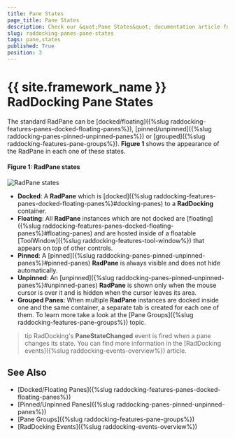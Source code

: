 ```yaml
---
title: Pane States
page_title: Pane States
description: Check our &quot;Pane States&quot; documentation article for the RadDocking {{ site.framework_name }} control.
slug: raddocking-panes-pane-states
tags: pane,states
published: True
position: 3
---
```


# {{ site.framework_name }} RadDocking Pane States

The standard RadPane can be [docked/floating]({%slug raddocking-features-panes-docked-floating-panes%}), [pinned/unpinned]({%slug raddocking-panes-pinned-unpinned-panes%}) or [grouped]({%slug raddocking-features-pane-groups%}). **Figure 1** shows the appearance of the RadPane in each one of these states.

#### Figure 1: RadPane states

![RadPane states](images/RadDocking_Features_Panes_RadPane_010.png)

* __Docked__: A __RadPane__ which is [docked]({%slug raddocking-features-panes-docked-floating-panes%}#docking-panes) to a __RadDocking__ container.
* __Floating__: All __RadPane__ instances which are not docked are [floating]({%slug raddocking-features-panes-docked-floating-panes%}#floating-panes) and are hosted inside of a floatable [ToolWindow]({%slug raddocking-features-tool-window%}) that appears on top of other controls.
* __Pinned__: A [pinned]({%slug raddocking-panes-pinned-unpinned-panes%}#pinned-panes) __RadPane__ is always visible and does not hide automatically.
* __Unpinned__: An [unpinned]({%slug raddocking-panes-pinned-unpinned-panes%}#unpinned-panes) __RadPane__ is shown only when the mouse cursor is over it and is hidden when the cursor leaves its area.
* __Grouped Panes__: When multiple __RadPane__ instances are docked inside one and the same container, a separate tab is created for each one of them. To learn more take a look at the [Pane Groups]({%slug raddocking-features-pane-groups%}) topic.

>tip RadDocking's __PaneStateChanged__ event is fired when a pane changes its state. You can find more information in the [RadDocking events]({%slug raddocking-events-overview%}) article.
          
## See Also

 * [Docked/Floating Panes]({%slug raddocking-features-panes-docked-floating-panes%})
 * [Pinned/Unpinned Panes]({%slug raddocking-panes-pinned-unpinned-panes%})
 * [Pane Groups]({%slug raddocking-features-pane-groups%})
 * [RadDocking Events]({%slug raddocking-events-overview%})